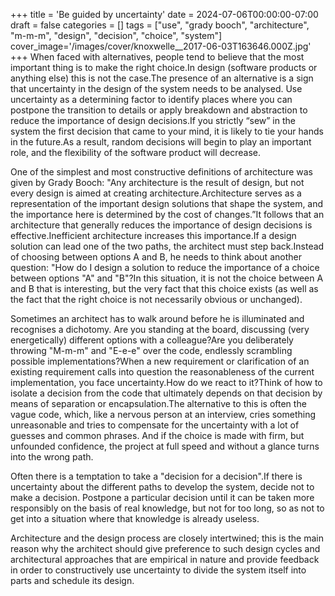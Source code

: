 +++
title = 'Be guided by uncertainty'
date = 2024-07-06T00:00:00-07:00
draft = false
categories = []
tags = ["use", "grady booch", "architecture", "m-m-m", "design", "decision", "choice", "system"]
cover_image='/images/cover/knoxwelle__2017-06-03T163646.000Z.jpg'
+++
When faced with alternatives, people tend to believe that the most important thing is to make the right choice.In design (software products or anything else) this is not the case.The presence of an alternative is a sign that uncertainty in the design of the system needs to be analysed. Use uncertainty as a determining factor to identify places where you can postpone the transition to details or apply breakdown and abstraction to reduce the importance of design decisions.If you strictly “sew” in the system the first decision that came to your mind, it is likely to tie your hands in the future.As a result, random decisions will begin to play an important role, and the flexibility of the software product will decrease.

One of the simplest and most constructive definitions of architecture was given by Grady Booch: "Any architecture is the result of design, but not every design is aimed at creating architecture.Architecture serves as a representation of the important design solutions that shape the system, and the importance here is determined by the cost of changes.”It follows that an architecture that generally reduces the importance of design decisions is effective.Inefficient architecture increases this importance.If a design solution can lead one of the two paths, the architect must step back.Instead of choosing between options A and B, he needs to think about another question: "How do I design a solution to reduce the importance of a choice between options "A" and "B"?In this situation, it is not the choice between A and B that is interesting, but the very fact that this choice exists (as well as the fact that the right choice is not necessarily obvious or unchanged). 

Sometimes an architect has to walk around before he is illuminated and recognises a dichotomy. Are you standing at the board, discussing (very energetically) different options with a colleague?Are you deliberately throwing "M-m-m" and "E-e-e" over the code, endlessly scrambling possible implementations?When a new requirement or clarification of an existing requirement calls into question the reasonableness of the current implementation, you face uncertainty.How do we react to it?Think of how to isolate a decision from the code that ultimately depends on that decision by means of separation or encapsulation.The alternative to this is often the vague code, which, like a nervous person at an interview, cries something unreasonable and tries to compensate for the uncertainty with a lot of guesses and common phrases. And if the choice is made with firm, but unfounded confidence, the project at full speed and without a glance turns into the wrong path.

Often there is a temptation to take a "decision for a decision".If there is uncertainty about the different paths to develop the system, decide not to make a decision. Postpone a particular decision until it can be taken more responsibly on the basis of real knowledge, but not for too long, so as not to get into a situation where that knowledge is already useless.

Architecture and the design process are closely intertwined; this is the main reason why the architect should give preference to such design cycles and architectural approaches that are empirical in nature and provide feedback in order to constructively use uncertainty to divide the system itself into parts and schedule its design.
